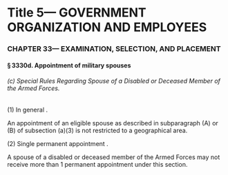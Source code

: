 
# Title 5— GOVERNMENT ORGANIZATION AND EMPLOYEES
### CHAPTER 33— EXAMINATION, SELECTION, AND PLACEMENT
#### § 3330d. Appointment of military spouses
###### (c) Special Rules Regarding Spouse of a Disabled or Deceased Member of the Armed Forces.

(1) In general .

An appointment of an eligible spouse as described in subparagraph (A) or (B) of subsection (a)(3) is not restricted to a geographical area.

(2) Single permanent appointment .

A spouse of a disabled or deceased member of the Armed Forces may not receive more than 1 permanent appointment under this section.
